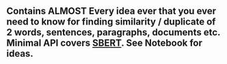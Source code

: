 ## Contains ALMOST Every idea ever that you ever need to know for finding similarity / duplicate of 2 words, sentences, paragraphs, documents etc. Minimal API covers [SBERT](https://www.sbert.net/). See Notebook for ideas.
